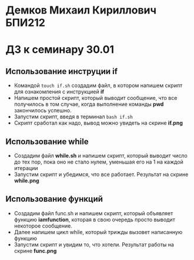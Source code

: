 # Демков Михаил Кириллович БПИ212
# ДЗ к семинару 30.01

## Использование инструции if
* Командой `touch if.sh` создадим файл, в котором напишем скрипт для ознакомления с инструкцией **if**
* Напишем простой скрипт, который выводит сообщение, что все получилось в том случае, когда выполнение команды **pwd** закончилось успешно.
* Запустим скрипт, введя в терминал `bash if.sh`
* Скрипт сработал как надо, вывод можно увидеть на скрине **if.png**
## Использование while
* Создадим файл **while.sh** и напишем скрипт, который выводит число до тех пор, пока оно не стало нулем, уменьшая его на 1 на каждой итерации
* Запустим скрипт и убедимся, что все работает. Результат на скрине **while.png**
## Использование функций
* Создадим файл func.sh и напишем скрипт, который объявляет функцию **iamfunction**, которая в свою очередь просто выводит некоторое сообщение.
* Далее напишем цикл while, который трижды вызовет написанную функцию
* Запустим скрипт и увидим то, что хотели. Результат работы на скрине **func.png**